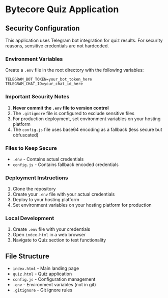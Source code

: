 # Bytecore Quiz Application

## Security Configuration

This application uses Telegram bot integration for quiz results. For security reasons, sensitive credentials are not hardcoded.

### Environment Variables

Create a `.env` file in the root directory with the following variables:

```
TELEGRAM_BOT_TOKEN=your_bot_token_here
TELEGRAM_CHAT_ID=your_chat_id_here
```

### Important Security Notes

1. **Never commit the `.env` file to version control**
2. The `.gitignore` file is configured to exclude sensitive files
3. For production deployment, set environment variables on your hosting platform
4. The `config.js` file uses base64 encoding as a fallback (less secure but obfuscated)

### Files to Keep Secure

- `.env` - Contains actual credentials
- `config.js` - Contains fallback encoded credentials

### Deployment Instructions

1. Clone the repository
2. Create your `.env` file with your actual credentials
3. Deploy to your hosting platform
4. Set environment variables on your hosting platform for production

### Local Development

1. Create `.env` file with your credentials
2. Open `index.html` in a web browser
3. Navigate to Quiz section to test functionality

## File Structure

- `index.html` - Main landing page
- `quiz.html` - Quiz application
- `config.js` - Configuration management
- `.env` - Environment variables (not in git)
- `.gitignore` - Git ignore rules